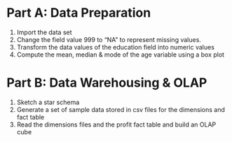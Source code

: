 # Part A: Data Preparation

   1. Import the data set
   2. Change the field value 999 to “NA” to represent missing values.		
   3. Transform the data values of the education field into numeric values	
   4. Compute the mean, median & mode of the age variable using a box plot
 	
# Part B: Data Warehousing & OLAP

   1. Sketch a star schema
   2. Generate a set of sample data stored in csv files for the dimensions and fact table
   3. Read the dimensions files and the profit fact table and build an OLAP cube
